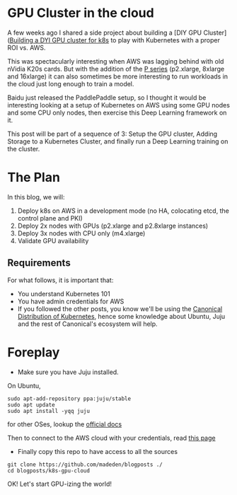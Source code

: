 # GPU Cluster in the cloud

A few weeks ago I shared a side project about building a [DIY GPU Cluster]([Building a DYI GPU cluster for k8s](https://hackernoon.com/installing-a-diy-bare-metal-gpu-cluster-for-kubernetes-364200254187) to play with Kubernetes with a proper ROI vs. AWS. 

This was spectacularly interesting when AWS was lagging behind with old nVidia K20s cards. But with the addition of the [P series](https://aws.amazon.com/ec2/instance-types/#p2) (p2.xlarge, 8xlarge and 16xlarge) it can also sometimes be more interesting to run workloads in the cloud just long enough to train a model. 

Baidu just released the PaddlePaddle setup, so I thought it would be interesting looking at a setup of Kubernetes on AWS using some GPU nodes and some CPU only nodes, then exercise this Deep Learning framework on it. 

This post will be part of a sequence of 3: Setup the GPU cluster, Adding Storage to a Kubernetes Cluster, and finally run a Deep Learning training on the cluster.

# The Plan

In this blog, we will: 

1. Deploy k8s on AWS in a development mode (no HA, colocating etcd, the control plane and PKI)
2. Deploy 2x nodes with GPUs (p2.xlarge and p2.8xlarge instances)
3. Deploy 3x nodes with CPU only (m4.xlarge)
4. Validate GPU availability

## Requirements

For what follows, it is important that: 

* You understand Kubernetes 101
* You have admin credentials for AWS
* If you followed the other posts, you know we'll be using the [Canonical Distribution of Kubernetes](https://www.ubuntu.com/cloud/kubernetes), hence some knowledge about Ubuntu, Juju and the rest of Canonical's ecosystem will help. 

# Foreplay

* Make sure you have Juju installed. 

On Ubuntu, 

```
sudo apt-add-repository ppa:juju/stable
sudo apt update
sudo apt install -yqq juju 
```

for other OSes, lookup the [official docs](https://jujucharms.com/docs/2.0/getting-started-general)

Then to connect to the AWS cloud with your credentials, read [this page](https://jujucharms.com/docs/2.0/help-aws)

* Finally copy this repo to have access to all the sources

```
git clone https://github.com/madeden/blogposts ./
cd blogposts/k8s-gpu-cloud
```

OK! Let's start GPU-izing the world! 


